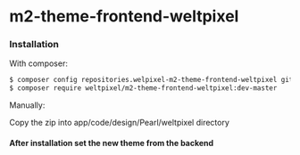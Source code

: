 # m2-theme-frontend-weltpixel

### Installation

With composer:

```sh
$ composer config repositories.welpixel-m2-theme-frontend-weltpixel git git@github.com:rusdragos/m2-theme-frontend-weltpixel.git
$ composer require weltpixel/m2-theme-frontend-weltpixel:dev-master
```

Manually:

Copy the zip into app/code/design/Pearl/weltpixel directory


#### After installation set the new theme from the backend
